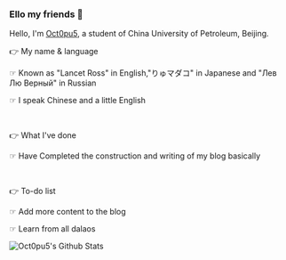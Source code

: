 ### Ello my friends 👋

Hello, I'm [Oct0pu5](https://Oct0pu5.cn/), a student of China University of Petroleum, Beijing.

👉 My name & language

☞ Known as "Lancet Ross" in English,"りゅマダコ" in Japanese and "Лев Лю Верный" in Russian

☞ I speak Chinese and a little English

&emsp;

👉 What I've done

☞ Have Completed the construction and writing of my blog basically

&emsp;

👉 To-do list

☞ Add more content to the blog

☞ Learn from all dalaos

![Oct0pu5's Github Stats](https://github-readme-stats.vercel.app/api?username=Octopus058&show_icons=true&title_color=fff&icon_color=79ff97&text_color=9f9f9f&bg_color=151515)
